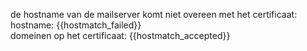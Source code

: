 de hostname van de mailserver komt niet overeen met het certificaat:  
hostname: {{hostmatch_failed}}  
domeinen op het certificaat: {{hostmatch_accepted}}
